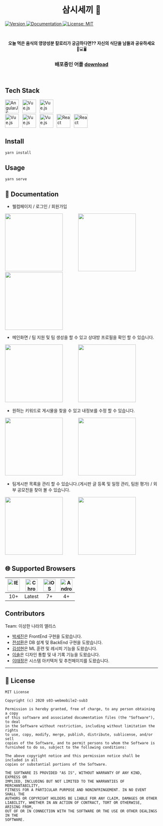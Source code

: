 <h1 align="center"> 삼시세끼 👋</h1>
<p>
  <a href="https://drive.google.com/file/d/1N3IzRW76bwCpz-Kd8p0N_UpKVS93eFC9/view?usp=sharing" target="_blank">
  <img alt="Version" src="https://img.shields.io/badge/version-1.0-blue.svg?cacheSeconds=2592000" />
  </a>
  <a href="https://drive.google.com/file/d/1N3IzRW76bwCpz-Kd8p0N_UpKVS93eFC9/view?usp=sharing" target="_blank">
    <img alt="Documentation" src="https://img.shields.io/badge/documentation-yes-brightgreen.svg" />
  </a>
  <a href="#" target="_blank">
    <img alt="License: MIT" src="https://img.shields.io/badge/License-MIT-yellow.svg" />
  </a>
</p><br/>

<p align=center>
  <b>오늘 먹은 음식의 영양성분 칼로리가 궁금하다면?? 자신의 식단을 남들과 공유하세요 </b><br>📱💻🖥
</p>

<h3 align=center>
배포중인 어플
  <a href="https://drive.google.com/file/d/1N3IzRW76bwCpz-Kd8p0N_UpKVS93eFC9/view?usp=sharing">download</a> 
</h3><br/>


## Tech Stack

<div>
    <a href="https://github.com/naver/egjs-flicking/blob/master/packages/ngx-flicking/README.md"><img width="45" src="https://upload.wikimedia.org/wikipedia/commons/thumb/d/d5/CSS3_logo_and_wordmark.svg/330px-CSS3_logo_and_wordmark.svg.png" alt="AngularJS" /></a>&nbsp;&nbsp;
    <a href="https://github.com/naver/egjs-flicking/blob/master/packages/vue-flicking/README.md"><img width="45" src="https://seeklogo.com/images/V/vuetify-logo-3BCF73C928-seeklogo.com.png" alt="Vue.js" /></a>&nbsp;&nbsp;
    <a href="https://github.com/naver/egjs-flicking/blob/master/packages/vue-flicking/README.md"><img width="45" src="https://naver.github.io/egjs-flicking/images/vue.svg" alt="Vue.js" /></a>
</div>


<div>
    <a href="https://github.com/naver/egjs-flicking/blob/master/packages/vue-flicking/README.md"><img width="45" src="https://4.bp.blogspot.com/-8vOCoZerLoo/Wr89_d1RBSI/AAAAAAAC_XE/J4utotMyys8rSqJ6-Gl-JGX_n3H-oybawCK4BGAYYCw/s1600/java-logo.jpg" alt="Vue.js" /></a>&nbsp;&nbsp;
    <a href="https://github.com/naver/egjs-flicking/blob/master/packages/vue-flicking/README.md"><img width="45" src="https://blog.kakaocdn.net/dn/bL5ZFB/btqAcNTkJdx/kbJqdk56Js1gs4zL8jjhO0/img.png" alt="Vue.js" /></a>&nbsp;&nbsp;
    <a href="https://github.com/naver/egjs-flicking/blob/master/packages/vue-flicking/README.md"><img width="45" src="https://upload.wikimedia.org/wikipedia/commons/thumb/9/99/Unofficial_JavaScript_logo_2.svg/1200px-Unofficial_JavaScript_logo_2.svg.png" alt="Vue.js" /></a>&nbsp;&nbsp;
    <a href="https://github.com/naver/egjs-flicking/blob/master/packages/react-flicking/README.md"><img width="45" src="https://linked2ev.github.io/assets//img/icon/iconSpringboot.png" alt="React" /></a>&nbsp;&nbsp;
    <a href="https://github.com/naver/egjs-flicking/blob/master/packages/react-flicking/README.md"><img width="45" src="https://mariadb.com/wp-content/uploads/2019/11/mariadb-logo-vert_blue-transparent.png" alt="React" /></a> 
</div>

## Install

```sh
yarn install
```

## Usage

```sh
yarn serve
```


## 📖 Documentation


* 웰컴페이지 / 로그인 / 회원가입

<div>
	<img width="190" src="https://firebasestorage.googleapis.com/v0/b/neonaedong.appspot.com/o/readmeMD%2FKakaoTalk_20200820_181146142.gif?alt=media&token=379ba17d-e6bd-441b-a8ac-77bb4466687c">&nbsp;&nbsp;&nbsp;&nbsp;&nbsp;&nbsp;&nbsp;&nbsp;&nbsp;&nbsp;&nbsp;&nbsp;
    <img width="190" src="https://firebasestorage.googleapis.com/v0/b/neonaedong.appspot.com/o/readmeMD%2FKakaoTalk_20200820_174541048.jpg?alt=media&token=cf166865-2855-4298-83f8-18475e351296">&nbsp;&nbsp;&nbsp;&nbsp;&nbsp;&nbsp;&nbsp;&nbsp;&nbsp;&nbsp;&nbsp;&nbsp;
    <img width="190" src="https://firebasestorage.googleapis.com/v0/b/neonaedong.appspot.com/o/readmeMD%2FKakaoTalk_20200820_174540790.jpg?alt=media&token=3ac3d58a-a977-474a-835d-2a803cfbffd6">
</div>



* 메인화면 / 팀 지원 및 팀 생성을 할 수 있고 상대방 프로필을 확인 할 수 있습니다.

<div>
    <img width="190" src="https://firebasestorage.googleapis.com/v0/b/neonaedong.appspot.com/o/readmeMD%2FKakaoTalk_20200820_183838866.gif?alt=media&token=499087a2-088d-4744-9c3c-c8dda24aab59">&nbsp;&nbsp;&nbsp;&nbsp;&nbsp;&nbsp;&nbsp;&nbsp;&nbsp;&nbsp;&nbsp;&nbsp;
    <img width="190" src="https://firebasestorage.googleapis.com/v0/b/neonaedong.appspot.com/o/readmeMD%2FKakaoTalk_20200820_185711169.gif?alt=media&token=bf9cdbfe-366f-4e05-a1c1-f452bb033b84">
</div>

* 원하는 키워드로 게시물을 찾을 수 있고 내정보를 수정 할 수 있습니다.

<div>
    <img width="190" src="https://firebasestorage.googleapis.com/v0/b/neonaedong.appspot.com/o/readmeMD%2F%EA%B2%80%EC%83%89.gif?alt=media&token=3b58ae9d-13fd-478a-994f-5ac11532b01c">&nbsp;&nbsp;&nbsp;&nbsp;&nbsp;&nbsp;&nbsp;&nbsp;&nbsp;&nbsp;&nbsp;&nbsp;
    <img width="190" src="https://firebasestorage.googleapis.com/v0/b/neonaedong.appspot.com/o/readmeMD%2F%EB%82%B4%20%EC%A0%95%EB%B3%B4%20%EC%88%98%EC%A0%95.gif?alt=media&token=43fe9c70-1372-4d5b-8048-3a605b4ec3f1">
</div>



* 팀게시판 목록을 관리 할 수 있습니다.(게시판 글 등록 및 일정 관리, 팀원 평가) / 외부 공모전을 찾아 볼 수 있습니다.

<div>
    <img width="190" src="https://firebasestorage.googleapis.com/v0/b/neonaedong.appspot.com/o/readmeMD%2F%ED%8C%80%EA%B2%8C%EC%8B%9C%ED%8C%90.gif?alt=media&token=dd1ce44f-7c94-44dc-8faf-8287ba5dd5c9">&nbsp;&nbsp;&nbsp;&nbsp;&nbsp;&nbsp;&nbsp;&nbsp;&nbsp;&nbsp;&nbsp;&nbsp;
    <img width="190" src="https://firebasestorage.googleapis.com/v0/b/neonaedong.appspot.com/o/readmeMD%2F%EC%99%B8%EB%B6%80%20%EA%B3%B5%EB%AA%A8%EC%A0%84.gif?alt=media&token=9946618b-6984-4cdc-8727-5dff9990422f">

</div>




## 🌐 Supported Browsers
|<img width="40" src="https://simpleicons.org/icons/internetexplorer.svg" alt="IE" />|<img width="40" src="https://simpleicons.org/icons/googlechrome.svg" alt="Chrome" />|<img width="40" src="https://simpleicons.org/icons/apple.svg" alt="iOS" />|<img width="40" src="https://simpleicons.org/icons/android.svg" alt="Android">|
|:---:|:---:|:---:|:---:|
|10+|Latest|7+|4+|



## Contributors

Team: 이상한 나라의 앨리스
* [박세진](https://lab.ssafy.com/psj8532)은 FrontEnd 구현을 도왔습니다.
* [전성환](https://lab.ssafy.com/logbug1004)은 DB 설계 및 BackEnd 구현을 도왔습니다.
* [김성현](https://lab.ssafy.com/tjdgus2319)은 ML 훈련 및 레시피 기능을 도왔습니다.
* [이솔](https://lab.ssafy.com/tedy55)은 디자인 통합 및 내 기록 기능을 도왔습니다.
* [이태정](https://lab.ssafy.com/bellnuite)은 시스템 아키텍처 및 추천페이지를 도왔습니다.


***
## 📜 License

```
MIT License

Copyright (c) 2020 s03-webmobile2-sub3

Permission is hereby granted, free of charge, to any person obtaining a copy
of this software and associated documentation files (the "Software"), to deal
in the Software without restriction, including without limitation the rights
to use, copy, modify, merge, publish, distribute, sublicense, and/or sell
copies of the Software, and to permit persons to whom the Software is
furnished to do so, subject to the following conditions:

The above copyright notice and this permission notice shall be included in all
copies or substantial portions of the Software.

THE SOFTWARE IS PROVIDED "AS IS", WITHOUT WARRANTY OF ANY KIND, EXPRESS OR
IMPLIED, INCLUDING BUT NOT LIMITED TO THE WARRANTIES OF MERCHANTABILITY,
FITNESS FOR A PARTICULAR PURPOSE AND NONINFRINGEMENT. IN NO EVENT SHALL THE
AUTHORS OR COPYRIGHT HOLDERS BE LIABLE FOR ANY CLAIM, DAMAGES OR OTHER
LIABILITY, WHETHER IN AN ACTION OF CONTRACT, TORT OR OTHERWISE, ARISING FROM,
OUT OF OR IN CONNECTION WITH THE SOFTWARE OR THE USE OR OTHER DEALINGS IN THE
SOFTWARE.

```